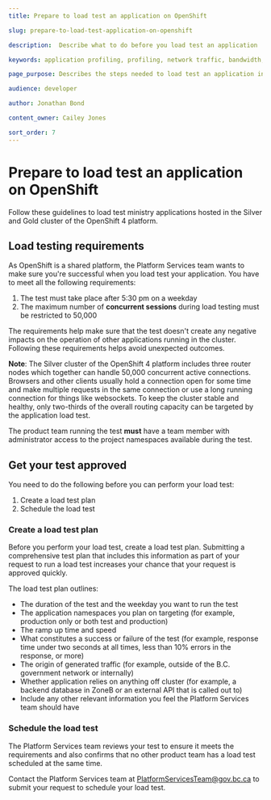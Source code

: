 ```yaml
---
title: Prepare to load test an application on OpenShift

slug: prepare-to-load-test-application-on-openshift

description:  Describe what to do before you load test an application

keywords: application profiling, profiling, network traffic, bandwidth, resiliency, HA, high availability, failover, testing, guidelines, silver, gold, OpenShift, load test, application

page_purpose: Describes the steps needed to load test an application in OpenShift. Provides further information on what developers need to do before and to schedule a test.

audience: developer

author: Jonathan Bond

content_owner: Cailey Jones

sort_order: 7
---
```


# Prepare to load test an application on OpenShift

Follow these guidelines to load test ministry applications hosted in the Silver and Gold cluster of the OpenShift 4 platform.

## Load testing requirements

As OpenShift is a shared platform, the Platform Services team wants to make sure you're successful when you load test your application. You have to meet all the following requirements:

1. The test must take place after 5:30 pm on a weekday
2. The maximum number of **concurrent sessions** during load testing must be restricted to 50,000

The requirements help make sure that the test doesn't create any negative impacts on the operation of other applications running in the cluster. Following these requirements helps avoid unexpected outcomes.

**Note**: The Silver cluster of the OpenShift 4 platform includes three router nodes which together can handle 50,000 concurrent active connections. Browsers and other clients usually hold a connection open for some time and make multiple requests in the same connection or use a long running connection for things like websockets. To keep the cluster stable and healthy, only two-thirds of the overall routing capacity can be targeted by the application load test.

The product team running the test **must** have a team member with administrator access to the project namespaces available during the test.

## Get your test approved

You need to do the following before you can perform your load test:

1. Create a load test plan
2. Schedule the load test

### Create a load test plan

Before you perform your load test, create a load test plan. Submitting a comprehensive test plan that includes this information as part of your request to run a load test increases your chance that your request is approved quickly.

The load test plan outlines:

* The duration of the test and the weekday you want to run the test
* The application namespaces you plan on targeting (for example, production only or both test and production)
* The ramp up time and speed
* What constitutes a success or failure of the test (for example, response time under two seconds at all times, less than 10% errors in the response,  or more)
* The origin of generated traffic (for example, outside of the B.C. government network or internally)
* Whether application relies on anything off cluster (for example, a backend database in ZoneB or an external API that is called out to)
* Include any other relevant information you feel the Platform Services team should have


### Schedule the load test
The Platform Services team reviews your test to ensure it meets the requirements and also confirms that no other product team has a load test scheduled at the same time.

Contact the Platform Services team at [PlatformServicesTeam@gov.bc.ca](mailto:PlatformServicesTeam@gov.bc.ca) to submit your request to schedule your load test.
